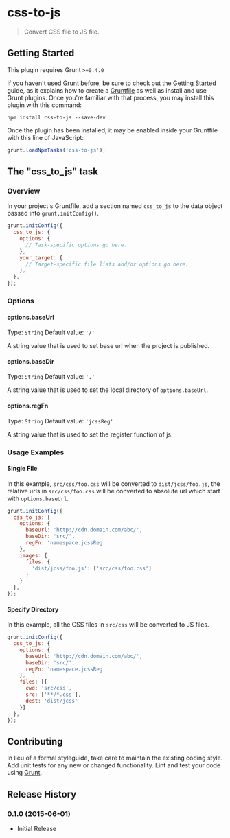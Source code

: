 # css-to-js

> Convert CSS file to JS file.

## Getting Started
This plugin requires Grunt `>=0.4.0`

If you haven't used [Grunt](http://gruntjs.com/) before, be sure to check out the [Getting Started](http://gruntjs.com/getting-started) guide, as it explains how to create a [Gruntfile](http://gruntjs.com/sample-gruntfile) as well as install and use Grunt plugins. Once you're familiar with that process, you may install this plugin with this command:

```shell
npm install css-to-js --save-dev
```

Once the plugin has been installed, it may be enabled inside your Gruntfile with this line of JavaScript:

```js
grunt.loadNpmTasks('css-to-js');
```

## The "css_to_js" task

### Overview
In your project's Gruntfile, add a section named `css_to_js` to the data object passed into `grunt.initConfig()`.

```js
grunt.initConfig({
  css_to_js: {
    options: {
      // Task-specific options go here.
    },
    your_target: {
      // Target-specific file lists and/or options go here.
    },
  },
});
```

### Options

#### options.baseUrl
Type: `String`
Default value: `'/'`

A string value that is used to set base url when the project is published.

#### options.baseDir
Type: `String`
Default value: `'.'`

A string value that is used to set the local directory of `options.baseUrl`.

#### options.regFn
Type: `String`
Default value: `'jcssReg'`

A string value that is used to set the register function of js.

### Usage Examples

#### Single File
In this example, `src/css/foo.css` will be converted to `dist/jcss/foo.js`, the relative urls in `src/css/foo.css` will be converted to absolute url which start with `options.baseUrl`.

```js
grunt.initConfig({
  css_to_js: {
    options: {
      baseUrl: 'http://cdn.domain.com/abc/',
      baseDir: 'src/',
      regFn: 'namespace.jcssReg'
    },
    images: {
      files: {
        'dist/jcss/foo.js': ['src/css/foo.css']
      }
    }
  },
});
```

#### Specify Directory
In this example, all the CSS files in `src/css` will be converted to JS files.

```js
grunt.initConfig({
  css_to_js: {
    options: {
      baseUrl: 'http://cdn.domain.com/abc/',
      baseDir: 'src/',
      regFn: 'namespace.jcssReg'
    },
    files: [{
      cwd: 'src/css',
      src: ['**/*.css'],
      dest: 'dist/jcss'
    }]
  },
});
```

## Contributing
In lieu of a formal styleguide, take care to maintain the existing coding style. Add unit tests for any new or changed functionality. Lint and test your code using [Grunt](http://gruntjs.com/).

## Release History

### 0.1.0 (2015-06-01)

* Initial Release
